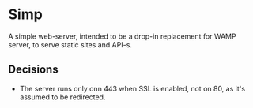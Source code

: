 # Simp

  A simple web-server, intended to be a drop-in replacement for WAMP server, to serve static sites and API-s.

## Decisions

* The server runs only onn 443 when SSL is enabled, not on 80, as it's assumed to be redirected.
